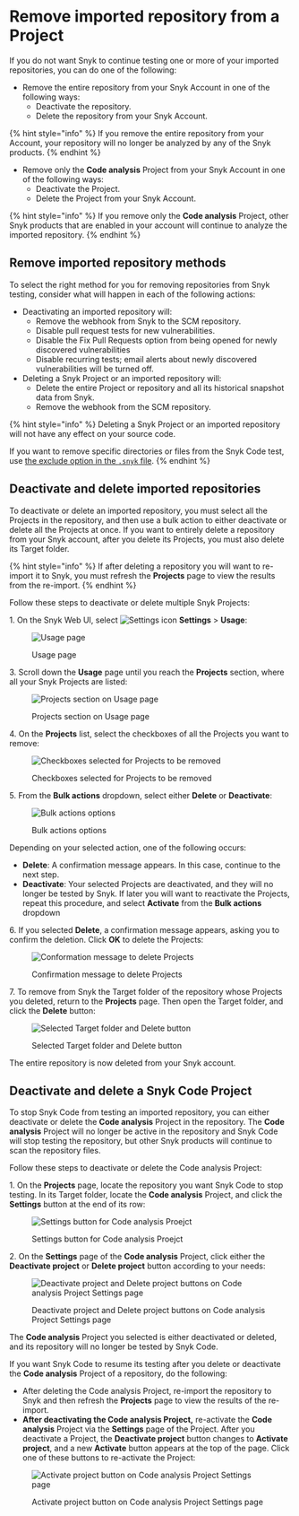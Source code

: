 # Remove imported repository from a Project

If you do not want Snyk to continue testing one or more of your imported repositories, you can do one of the following:

* Remove the entire repository from your Snyk Account in one of the following ways:
  * Deactivate the repository.
  * Delete the repository from your Snyk Account.

{% hint style="info" %}
If you remove the entire repository from your Account, your repository will no longer be analyzed by any of the Snyk products.
{% endhint %}

* Remove only the **Code analysis** Project from your Snyk Account in one of the following ways:
  * Deactivate the Project.
  * Delete the Project from your Snyk Account.

{% hint style="info" %}
If you remove only the **Code analysis** Project, other Snyk products that are enabled in your account will continue to analyze the imported repository.
{% endhint %}

## **Remove imported repository methods**

To select the right method for you for removing repositories from Snyk testing, consider what will happen in each of the following actions:

* Deactivating an imported repository will:
  * Remove the webhook from Snyk to the SCM repository.
  * Disable pull request tests for new vulnerabilities.
  * Disable the Fix Pull Requests option from being opened for newly discovered vulnerabilities
  * Disable recurring tests; email alerts about newly discovered vulnerabilities will be turned off.
* Deleting a Snyk Project or an imported repository will:
  * Delete the entire Project or repository and all its historical snapshot data from Snyk.
  * Remove the webhook from the SCM repository.

{% hint style="info" %}
Deleting a Snyk Project or an imported repository will not have any effect on your source code.

If you want to remove specific directories or files from the Snyk Code test, use [the exclude option in the `.snyk` file](excluding-directories-and-files-from-the-import-process.md).
{% endhint %}

## **Deactivate and delete imported repositories**

To deactivate or delete an imported repository, you must select all the Projects in the repository, and then use a bulk action to either deactivate or delete all the Projects at once. If you want to entirely delete a repository from your Snyk account, after you delete its Projects, you must also delete its Target folder.

{% hint style="info" %}
If after deleting a repository you will want to re-import it to Snyk, you must refresh the **Projects** page to view the results from the re-import.
{% endhint %}

Follow these steps to deactivate or delete multiple Snyk Projects:

1\. On the Snyk Web UI, select <img src="../../.gitbook/assets/Org Settings button - Icon (1) (1) (1) (1) (1) (1) (1) (1) (1) (1) (1) (1) (1) (1) (1) (1) (1) (1) (1) (1) (1) (1) (1) (1) (1) (1) (1) (1) (1) (1) (1) (1) (1) (1) (1) (1) (1) (1) (1) (1) (1) (1) (1) (1) (1) (1) (1) (1) (1) (1) (1) (1) (6) (3).png" alt="Settings icon" data-size="line"> **Settings** > **Usage**:

<figure><img src="../../.gitbook/assets/image (295) (1).png" alt="Usage page"><figcaption><p>Usage page</p></figcaption></figure>

3\. Scroll down the **Usage** page until you reach the **Projects** section, where all your Snyk Projects are listed:

<figure><img src="../../.gitbook/assets/Snyk Code - Org Settings - Usage - Projects section.png" alt="Projects section on Usage page"><figcaption><p>Projects section on Usage page</p></figcaption></figure>

4\. On the **Projects** list, select the checkboxes of all the Projects you want to remove:

<figure><img src="../../.gitbook/assets/Snyk Code - Org Settings - Usage - Projects section - Selection.png" alt="Checkboxes selected for Projects to be removed"><figcaption><p>Checkboxes selected for Projects to be removed</p></figcaption></figure>

5\. From the **Bulk actions** dropdown, select either **Delete** or **Deactivate**:

<figure><img src="../../.gitbook/assets/Snyk Code - Org Settings - Usage - Projects section - Bulk actions.png" alt="Bulk actions options"><figcaption><p>Bulk actions options</p></figcaption></figure>

Depending on your selected action, one of the following occurs:

* **Delete**: A confirmation message appears. In this case, continue to the next step.
* **Deactivate**: Your selected Projects are deactivated, and they will no longer be tested by Snyk. If later you will want to reactivate the Projects, repeat this procedure, and select **Activate** from the **Bulk actions** dropdown

6\. If you selected **Delete**, a confirmation message appears, asking you to confirm the deletion. Click **OK** to delete the Projects:

<figure><img src="../../.gitbook/assets/Snyk Code - Org Settings - Usage - Delete Projects - Confirmation message (1).png" alt="Conformation message to delete Projects"><figcaption><p>Confirmation message to delete Projects</p></figcaption></figure>

7\. To remove from Snyk the Target folder of the repository whose Projects you deleted, return to the **Projects** page. Then open the Target folder, and click the **Delete** button:

<figure><img src="../../.gitbook/assets/image (176) (1) (1) (1) (1) (1) (2) (1).png" alt="Selected Target folder and Delete button"><figcaption><p>Selected Target folder and Delete button</p></figcaption></figure>

The entire repository is now deleted from your Snyk account.

## **Deactivate and delete a Snyk Code Project**

To stop Snyk Code from testing an imported repository, you can either deactivate or delete the **Code analysis** Project in the repository. The **Code analysis** Project will no longer be active in the repository and Snyk Code will stop testing the repository, but other Snyk products will continue to scan the repository files.

Follow these steps to deactivate or delete the Code analysis Project:

1\. On the **Projects** page, locate the repository you want Snyk Code to stop testing. In its Target folder, locate the **Code analysis** Project, and click the **Settings** button at the end of its row:

<figure><img src="../../.gitbook/assets/image (404) (1) (1).png" alt="Settings button for Code analysis Proejct"><figcaption><p>Settings button for Code analysis Proejct</p></figcaption></figure>

2\. On the **Settings** page of the **Code analysis** Project, click either the **Deactivate project** or **Delete project** button according to your needs:

<figure><img src="../../.gitbook/assets/image (449).png" alt="Deactivate project and Delete project buttons on Code analysis Project Settings page"><figcaption><p>Deactivate project and Delete project buttons on Code analysis Project Settings page</p></figcaption></figure>

The **Code analysis** Project you selected is either deactivated or deleted, and its repository will no longer be tested by Snyk Code.

If you want Snyk Code to resume its testing after you delete or deactivate the **Code analysis** Project of a repository, do the following:

* After deleting the Code analysis Project, re-import the repository to Snyk and then refresh the **Projects** page to view the results of the re-import.
* **After deactivating the Code analysis Project,** re-activate the **Code analysis** Project via the **Settings** page of the Project. After you deactivate a Project, the **Deactivate project** button changes to **Activate project**, and a new **Activate** button appears at the top of the page. Click one of these buttons to re-activate the Project:

<figure><img src="../../.gitbook/assets/image (86).png" alt="Activate project button on Code analysis Project Settings page"><figcaption><p>Activate project button on Code analysis Project Settings page</p></figcaption></figure>
